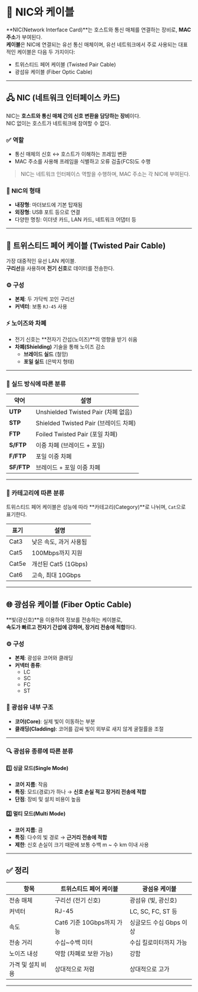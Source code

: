 # 🧩 NIC와 케이블

**NIC(Network Interface Card)**는 호스트와 통신 매체를 연결하는 장비로, **MAC 주소**가 부여된다.  
**케이블**은 NIC에 연결되는 유선 통신 매체이며, 유선 네트워크에서 주로 사용되는 대표적인 케이블은 다음 두 가지이다:

- 트위스티드 페어 케이블 (Twisted Pair Cable)
- 광섬유 케이블 (Fiber Optic Cable)

---

## 🖧 NIC (네트워크 인터페이스 카드)

NIC는 **호스트와 통신 매체 간의 신호 변환을 담당하는 장비**이다.  
NIC 없이는 호스트가 네트워크에 참여할 수 없다.

### ✅ 역할
- 통신 매체의 신호 ↔ 호스트가 이해하는 프레임 변환
- MAC 주소를 사용해 프레임을 식별하고 오류 검출(FCS)도 수행

> NIC는 네트워크 인터페이스 역할을 수행하며, MAC 주소는 각 NIC에 부여된다.

### 🧰 NIC의 형태
- **내장형**: 마더보드에 기본 탑재됨
- **외장형**: USB 포트 등으로 연결
- 다양한 명칭: 이더넷 카드, LAN 카드, 네트워크 어댑터 등

---

## 🔌 트위스티드 페어 케이블 (Twisted Pair Cable)

가장 대중적인 유선 LAN 케이블.  
**구리선**을 사용하며 **전기 신호**로 데이터를 전송한다.

### ⚙️ 구성
- **본체**: 두 가닥씩 꼬인 구리선
- **커넥터**: 보통 `RJ-45` 사용

### ⚡️ 노이즈와 차폐
- 전기 신호는 **전자기 간섭(노이즈)**의 영향을 받기 쉬움
- **차폐(Shielding)** 기술을 통해 노이즈 감소
  - **브레이드 실드** (철망)
  - **포일 실드** (은박지 형태)

---

### 🧪 실드 방식에 따른 분류

| 약어      | 설명                            |
|-----------|---------------------------------|
| **UTP**   | Unshielded Twisted Pair (차폐 없음) |
| **STP**   | Shielded Twisted Pair (브레이드 차폐) |
| **FTP**   | Foiled Twisted Pair (포일 차폐)  |
| **S/FTP** | 이중 차폐 (브레이드 + 포일)     |
| **F/FTP** | 포일 이중 차폐                  |
| **SF/FTP**| 브레이드 + 포일 이중 차폐       |

---

### 🔢 카테고리에 따른 분류

트위스티드 페어 케이블은 성능에 따라 **카테고리(Category)**로 나뉘며, `Cat`으로 표기한다.

| 표기   | 설명                 |
|--------|----------------------|
| Cat3   | 낮은 속도, 과거 사용됨 |
| Cat5   | 100Mbps까지 지원      |
| Cat5e  | 개선된 Cat5 (1Gbps)   |
| Cat6   | 고속, 최대 10Gbps     |

---

## 🌐 광섬유 케이블 (Fiber Optic Cable)

**빛(광신호)**을 이용하여 정보를 전송하는 케이블로,  
**속도가 빠르고 전자기 간섭에 강하며, 장거리 전송에 적합**하다.

### ⚙️ 구성

- **본체**: 광섬유 코어와 클래딩
- **커넥터 종류**:
  - LC
  - SC
  - FC
  - ST

### 🧬 광섬유 내부 구조

- **코어(Core)**: 실제 빛이 이동하는 부분
- **클래딩(Cladding)**: 코어를 감싸 빛이 외부로 새지 않게 굴절률을 조절

---

### 🔍 광섬유 종류에 따른 분류

#### 1️⃣ 싱글 모드(Single Mode)
- **코어 지름**: 작음
- **특징**: 모드(경로)가 하나 → **신호 손실 적고 장거리 전송에 적합**
- **단점**: 장비 및 설치 비용이 높음

#### 2️⃣ 멀티 모드(Multi Mode)
- **코어 지름**: 큼
- **특징**: 다수의 빛 경로 → **근거리 전송에 적합**
- **제한**: 신호 손실이 크기 때문에 보통 수백 m ~ 수 km 이내 사용

---

## ✅ 정리

| 항목              | 트위스티드 페어 케이블      | 광섬유 케이블             |
|-------------------|------------------------------|----------------------------|
| 전송 매체         | 구리선 (전기 신호)           | 광섬유 (빛, 광신호)       |
| 커넥터            | RJ-45                        | LC, SC, FC, ST 등         |
| 속도              | Cat6 기준 10Gbps까지 가능    | 싱글모드 수십 Gbps 이상    |
| 전송 거리         | 수십~수백 미터               | 수십 킬로미터까지 가능    |
| 노이즈 내성       | 약함 (차폐로 보완 가능)      | 강함                      |
| 가격 및 설치 비용 | 상대적으로 저렴             | 상대적으로 고가           |

---

